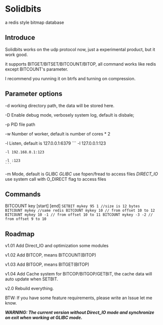 # Solidbits
a redis style bitmap database

## Introduce

Solidbits works on the udp protocol now, just a experimental product, but it work good.

it supports BITGET/BITSET/BITCOUNT/BITOP, all command works like redis except BITCOUNT's parameter. 

I recommend you running it on btrfs and turning on compression.


## Parameter options

-d  working directory path, the data will be stored here.

-D  Enable debug mode, verbosely system log, default is disbale;

-p  PID file path

-w  Number of worker, default is number of cores * 2

-l  Listen, default is 127.0.0.1:6379
    ```
    -l 127.0.0.1:123
    
    -l 192.168.0.1:123
    
    -l :123
    ```

-m  Mode, default is GLIBC
    *GLIBC* use fopen/fread to access files
    *DIRECT_IO* use system call with O_DIRECT flag to access files
    
## Commands

BITCOUNT key [start] [end]
    ```
    SETBIT mykey 95 1 //size is 12 bytes
    BITCOUNT mykey //same redis
    BITCOUNT mykey 10 // from offset 10 to 12
    BITCOUNT mykey 10 -1 // from offset 10 to 11
    BITCOUNT mykey -3 -2 // from offset 9 to 10
    ```


## Roadmap

v1.01 Add Direct_IO and optimization some modules

v1.02 Add BITCOP, means BITCOUNT(BITOP)

v1.03 Add BITGOP, means BITGET(BITOP)

v1.04 Add Cache system for BITCOP/BITGOP/GETBIT, the cache data will auto update when SETBIT.

v2.0 Rebuild everything.

BTW: If you have some feature requirements, please write an Issue let me know.



***WARNING: The current version without Direct_IO mode and synchronize on exit when working at GLIBC mode.***
